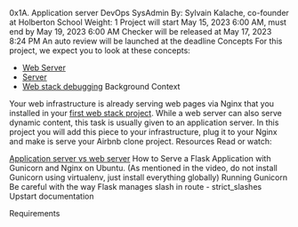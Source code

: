 0x1A. Application server
DevOps
SysAdmin
 By: Sylvain Kalache, co-founder at Holberton School
 Weight: 1
 Project will start May 15, 2023 6:00 AM, must end by May 19, 2023 6:00 AM
 Checker will be released at May 17, 2023 8:24 PM
 An auto review will be launched at the deadline
Concepts
For this project, we expect you to look at these concepts: 
* [Web Server](https://intranet.alxswe.com/concepts/17)
* [Server](https://intranet.alxswe.com/concepts/67)
* [Web stack debugging](https://intranet.alxswe.com/concepts/68)
Background Context

Your web infrastructure is already serving web pages via Nginx that you installed in your [first web stack project](https://intranet.alxswe.com/rltoken/95oRNZ-zRGwLxtWECJqsWA). While a web server can also serve dynamic content, this task is usually given to an application server. In this project you will add this piece to your infrastructure, plug it to your Nginx and make is serve your Airbnb clone project.
Resources
Read or watch:

[Application server vs web server](https://intranet.alxswe.com/rltoken/B9fOBzIxX_t1289WAuRzJw)
How to Serve a Flask Application with Gunicorn and Nginx on Ubuntu. (As mentioned in the video, do not install Gunicorn using virtualenv, just install everything globally)
Running Gunicorn
Be careful with the way Flask manages slash in route - strict_slashes
Upstart documentation

Requirements

